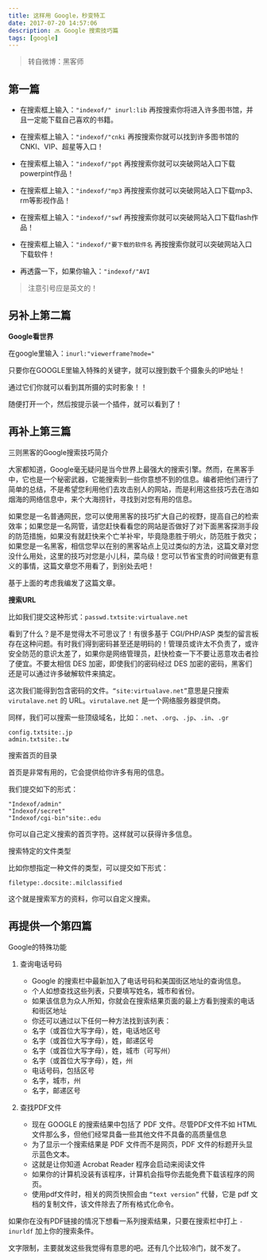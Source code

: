 ```yaml
---
title: 这样用 Google，秒变特工
date: 2017-07-20 14:57:06
description: 🔜 Google 搜索技巧篇
tags: [google]
---
```


> 转自微博：黑客师

## 第一篇

- 在搜索框上输入：`"indexof/" inurl:lib`
  再按搜索你将进入许多图书馆，并且一定能下载自己喜欢的书籍。

- 在搜索框上输入：`"indexof/"cnki`
  再按搜索你就可以找到许多图书馆的CNKI、VIP、超星等入口！

- 在搜索框上输入：`"indexof/"ppt`
  再按搜索你就可以突破网站入口下载powerpint作品！

- 在搜索框上输入：`"indexof/"mp3`
  再按搜索你就可以突破网站入口下载mp3、rm等影视作品！

- 在搜索框上输入：`"indexof/"swf`
  再按搜索你就可以突破网站入口下载flash作品！

- 在搜索框上输入：`"indexof/"要下载的软件名`
  再按搜索你就可以突破网站入口下载软件！

- 再透露一下，如果你输入：`"indexof/"AVI`

> 注意引号应是英文的！

## 另补上第二篇

**Google看世界**

在google里输入：`inurl:"viewerframe?mode="`

只要你在GOOGLE里输入特殊的关键字，就可以搜到数千个摄象头的IP地址！

通过它们你就可以看到其所摄的实时影象！！

随便打开一个，然后按提示装一个插件，就可以看到了！

## 再补上第三篇

三则黑客的Google搜索技巧简介

大家都知道，Google毫无疑问是当今世界上最强大的搜索引擎。然而，在黑客手中，它也是一个秘密武器，它能搜索到一些你意想不到的信息。编者把他们进行了简单的总结，不是希望您利用他们去攻击别人的网站，而是利用这些技巧去在浩如烟海的网络信息中，来个大海捞针，寻找到对您有用的信息。

如果您是一名普通网民，您可以使用黑客的技巧扩大自己的视野，提高自己的检索效率；如果您是一名网管，请您赶快看看您的网站是否做好了对下面黑客探测手段的防范措施，如果没有就赶快来个亡羊补牢，毕竟隐患胜于明火，防范胜于救灾；如果您是一名黑客，相信您早以在别的黑客站点上见过类似的方法，这篇文章对您没什么用处，这里的技巧对您是小儿科，菜鸟级！您可以节省宝贵的时间做更有意义的事情，这篇文章您不用看了，到别处去吧！

基于上面的考虑我编发了这篇文章。

**搜索URL**

比如我们提交这种形式：`passwd.txtsite:virtualave.net`

看到了什么？是不是觉得太不可思议了！有很多基于 CGI/PHP/ASP 类型的留言板存在这种问题。有时我们得到密码甚至还是明码的！管理员或许太不负责了，或许安全防范的意识太差了，如果你是网络管理员，赶快检查一下不要让恶意攻击者捡了便宜。不要太相信 DES 加密，即使我们的密码经过 DES 加密的密码，黑客们还是可以通过许多破解软件来搞定。

这次我们能得到包含密码的文件。`“site:virtualave.net”`意思是只搜索 `virutalave.net` 的 URL。`virutalave.net` 是一个网络服务器提供商。

同样，我们可以搜索一些顶级域名，比如：`.net`、`.org`、`.jp`、`.in`、`.gr`

```text
config.txtsite:.jp
admin.txtsite:.tw
```

搜索首页的目录

首页是非常有用的，它会提供给你许多有用的信息。

我们提交如下的形式：

```text
"Indexof/admin"
"Indexof/secret"
"Indexof/cgi-bin"site:.edu
```

你可以自己定义搜索的首页字符。这样就可以获得许多信息。

搜索特定的文件类型

比如你想指定一种文件的类型，可以提交如下形式：

```text
filetype:.docsite:.milclassified
```

这个就是搜索军方的资料，你可以自定义搜索。

## 再提供一个第四篇

Google的特殊功能

1. 查询电话号码
   - Google 的搜索栏中最新加入了电话号码和美国街区地址的查询信息。
   - 个人如想查找这些列表，只要填写姓名，城市和省份。
   - 如果该信息为众人所知，你就会在搜索结果页面的最上方看到搜索的电话和街区地址
   - 你还可以通过以下任何一种方法找到该列表：
   - 名字（或首位大写字母），姓，电话地区号
   - 名字（或首位大写字母），姓，邮递区号
   - 名字（或首位大写字母），姓，城市（可写州）
   - 名字（或首位大写字母），姓，州
   - 电话号码，包括区号
   - 名字，城市，州
   - 名字，邮递区号

2. 查找PDF文件
   - 现在 GOOGLE 的搜索结果中包括了 PDF 文件。尽管PDF文件不如 HTML 文件那么多，但他们经常具备一些其他文件不具备的高质量信息
   - 为了显示一个搜索结果是 PDF 文件而不是网页，PDF 文件的标题开头显示蓝色文本。
   - 这就是让你知道 Acrobat Reader 程序会启动来阅读文件
   - 如果你的计算机没装有该程序，计算机会指导你去能免费下载该程序的网页。
   - 使用pdf文件时，相关的网页快照会由 `“text version”` 代替，它是 pdf 文档的复制文件，该文件除去了所有格式化命令。

如果你在没有PDF链接的情况下想看一系列搜索结果，只要在搜索栏中打上 `-inurldf` 加上你的搜索条件。

文字限制，主要就发这些我觉得有意思的吧。还有几个比较冷门，就不发了。
